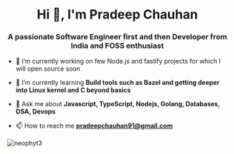 <h1 align="center">Hi 👋, I'm Pradeep Chauhan</h1>
<h3 align="center">A passionate Software Engineer first and then Developer from India and FOSS enthusiast</h3>

- 🔭 I’m currently working on few Node.js and fastify projects for which I will open source soon

- 🌱 I’m currently learning **Build tools such as Bazel and getting deeper into Linux kernel and C beyond basics**

- 💬 Ask me about **Javascript, TypeScript, Nodejs, Golang, Databases, DSA, Devops**

- 📫 How to reach me **pradeepchauhan91@gmail.com**

<p>&nbsp;<img align="center" src="https://github-readme-stats.vercel.app/api?username=neophyt3&show_icons=true&locale=en" alt="neophyt3" /></p>


